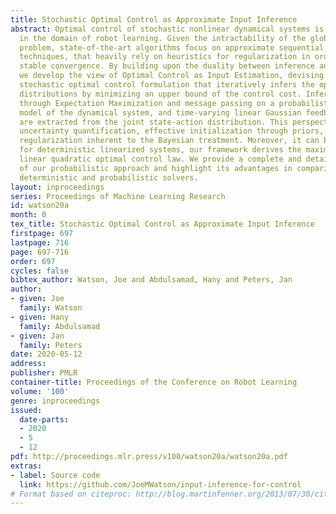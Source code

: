 ```yaml
---
title: Stochastic Optimal Control as Approximate Input Inference
abstract: Optimal control of stochastic nonlinear dynamical systems is a major challenge
  in the domain of robot learning. Given the intractability of the global control
  problem, state-of-the-art algorithms focus on approximate sequential optimization
  techniques, that heavily rely on heuristics for regularization in order to achieve
  stable convergence. By building upon the duality between inference and control,
  we develop the view of Optimal Control as Input Estimation, devising a probabilistic
  stochastic optimal control formulation that iteratively infers the optimal input
  distributions by minimizing an upper bound of the control cost. Inference is performed
  through Expectation Maximization and message passing on a probabilistic graphical
  model of the dynamical system, and time-varying linear Gaussian feedback controllers
  are extracted from the joint state-action distribution. This perspective incorporates
  uncertainty quantification, effective initialization through priors, and the principled
  regularization inherent to the Bayesian treatment. Moreover, it can be shown that
  for deterministic linearized systems, our framework derives the maximum entropy
  linear quadratic optimal control law. We provide a complete and detailed derivation
  of our probabilistic approach and highlight its advantages in comparison to other
  deterministic and probabilistic solvers.
layout: inproceedings
series: Proceedings of Machine Learning Research
id: watson20a
month: 0
tex_title: Stochastic Optimal Control as Approximate Input Inference
firstpage: 697
lastpage: 716
page: 697-716
order: 697
cycles: false
bibtex_author: Watson, Joe and Abdulsamad, Hany and Peters, Jan
author:
- given: Joe
  family: Watson
- given: Hany
  family: Abdulsamad
- given: Jan
  family: Peters
date: 2020-05-12
address: 
publisher: PMLR
container-title: Proceedings of the Conference on Robot Learning
volume: '100'
genre: inproceedings
issued:
  date-parts:
  - 2020
  - 5
  - 12
pdf: http://proceedings.mlr.press/v100/watson20a/watson20a.pdf
extras:
- label: Source code
  link: https://github.com/JoeMWatson/input-inference-for-control
# Format based on citeproc: http://blog.martinfenner.org/2013/07/30/citeproc-yaml-for-bibliographies/
---
```

